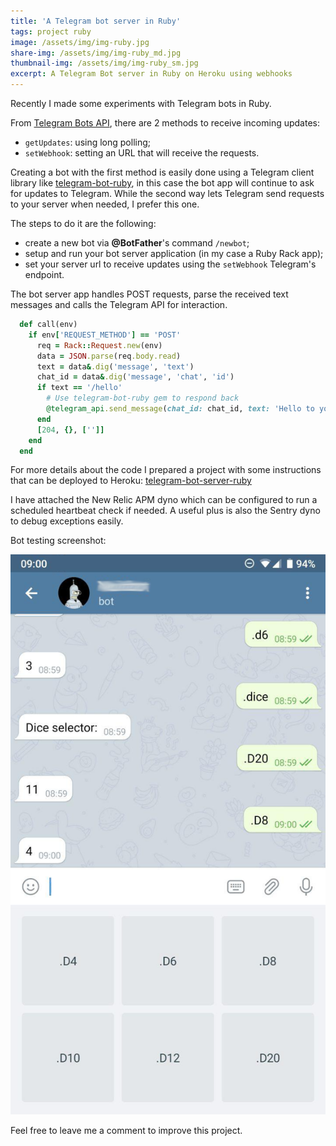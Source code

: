 ```yaml
---
title: 'A Telegram bot server in Ruby'
tags: project ruby
image: /assets/img/img-ruby.jpg
share-img: /assets/img/img-ruby_md.jpg
thumbnail-img: /assets/img/img-ruby_sm.jpg
excerpt: A Telegram Bot server in Ruby on Heroku using webhooks
---
```


Recently I made some experiments with Telegram bots in Ruby.

From [Telegram Bots API](https://core.telegram.org/bots/api), there are 2
methods to receive incoming updates:
- `getUpdates`: using long polling;
- `setWebhook`: setting an URL that will receive the requests.

Creating a bot with the first method is easily done using a Telegram client
library like [telegram-bot-ruby](https://github.com/atipugin/telegram-bot-ruby),
in this case the bot app will continue to ask for updates to Telegram.
While the second way lets Telegram send requests to your server when needed, I
prefer this one.

The steps to do it are the following:
- create a new bot via **@BotFather**'s command `/newbot`;
- setup and run your bot server application (in my case a Ruby Rack app);
- set your server url to receive updates using the `setWebhook` Telegram's
endpoint.

The bot server app handles POST requests, parse the received text messages and
calls the Telegram API for interaction.

```ruby
  def call(env)
    if env['REQUEST_METHOD'] == 'POST'
      req = Rack::Request.new(env)
      data = JSON.parse(req.body.read)
      text = data&.dig('message', 'text')
      chat_id = data&.dig('message', 'chat', 'id')
      if text == '/hello'
        # Use telegram-bot-ruby gem to respond back
        @telegram_api.send_message(chat_id: chat_id, text: 'Hello to you')
      end
      [204, {}, ['']]
    end
  end
```

For more details about the code I prepared a project with some instructions that
can be deployed to Heroku:
[telegram-bot-server-ruby](https://github.com/blocknotes/telegram-bot-server-ruby)

I have attached the New Relic APM dyno which can be configured to run a
scheduled heartbeat check if needed. A useful plus is also the Sentry dyno to
debug exceptions easily.

Bot testing screenshot:

![bot screenshot](/assets/img/screenshot-telegram-bot-server-in-ruby.png)

Feel free to leave me a comment to improve this project.
